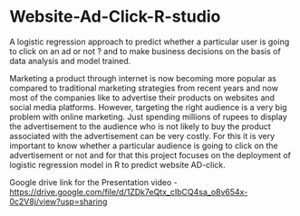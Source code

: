 # Website-Ad-Click-R-studio
A logistic regression approach to predict whether a particular user is going to click on an ad or not ? and to make business decisions on the basis of data analysis and model trained.


Marketing a product through internet is now becoming more popular as compared to traditional marketing strategies from recent years and now most of the companies like to advertise their products on websites and social media platforms. However, targeting the right audience is a very big problem with online marketing. Just spending millions of rupees to display the advertisement to the audience who is not likely to buy the product associated with the advertisement can be very costly. For this it is very important to know whether a particular audience is going to click on the advertisement or not and for that this project focuses on the deployment of logistic regression model in R to predict website AD-click.

Google drive link for the Presentation video - https://drive.google.com/file/d/1ZDk7eQtx_cIbCQ4sa_o8v654x-0c2V8j/view?usp=sharing
